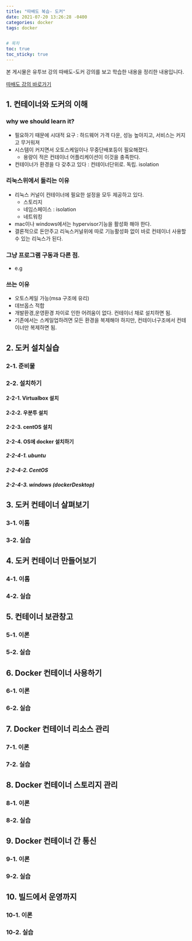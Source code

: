 ```yaml
---
title: "따배도 복습- 도커"
date: 2021-07-20 13:26:28 -0400
categories: docker
tags: docker


# 목차
toc: true  
toc_sticky: true
---
```

본 게시물은 유투브 강의 따배도-도커 강의를 보고 학습한 내용을 정리한 내용입니다.

[따배도 강의 바로가기](https://www.youtube.com/channel/UC_VOQjI7mtQTEaTXXQIzLtQ)

## 1. 컨테이너와 도커의 이해
### why we should learn it?
- 필요하기 때문에 시대적 요구 : 하드웨어 가격 다운, 성능 높아지고, 서비스는 커지고 무거워져
- 시스템이 커지면서 오토스케일이나 무중단배포등이 필요해졌다.
  - 용량이 적은 컨테이너 어플리케이션이 이것을 충족한다.
- 컨테이너가 환경을 다 갖추고 있다 : 컨테이너단위로. 독립. isolation

### 리눅스위에서 돌리는 이유
- 리눅스 커널이 컨테이너에 필요한 설정을 모두 제공하고 있다.
  - 스토리지
  - 네임스페이스 : isolation
  - 네트워킹
- mac이나 windows에서는 hypervisor기능을 활성화 해야 한다.
- 결론적으로 돈안주고 리눅스커널위에 따로 기능활성화 없이 바로 컨테이너 사용할 수 있는 리눅스가 된다.

### 그냥 프로그램 구동과 다른 점.
- e.g 

### 쓰는 이유
- 오토스케일 가능(msa 구조에 유리)
- 데브옵스 적합
- 개발환경,운영환경 차이로 인한 어려움이 없다. 컨테이너 채로 설치하면 됨.
- 기존에서는 스케일업하려면 모든 환경을 복제해야 하지만, 컨테이너구조에서 컨테이너만 복제하면 됨.

## 2. 도커 설치실습

### 2-1. 준비물

### 2-2. 설치하기

#### 2-2-1. Virtualbox 설치

#### 2-2-2. 우분투 설치

#### 2-2-3. centOS 설치

#### 2-2-4. OS에 docker 설치하기

##### 2-2-4-1. ubuntu

##### 2-2-4-2. CentOS

##### 2-2-4-3. windows (dockerDesktop) 


## 3. 도커 컨테이너 살펴보기

### 3-1. 이롬

### 3-2. 실습

## 4. 도커 컨테이너 만들어보기

### 4-1. 이롬

### 4-2. 실습

## 5. 컨테이너 보관창고

### 5-1. 이론

### 5-2. 실습

## 6. Docker 컨테이너 사용하기

### 6-1. 이론

### 6-2. 실습

## 7. Docker 컨테이너 리소스 관리

### 7-1. 이론

### 7-2. 실습

## 8. Docker 컨테이너 스토리지 관리

### 8-1. 이론

### 8-2. 실습

## 9. Docker 컨테이너 간 통신

### 9-1. 이론

### 9-2. 실습

## 10. 빌드에서 운영까지

### 10-1. 이론

### 10-2. 실습

